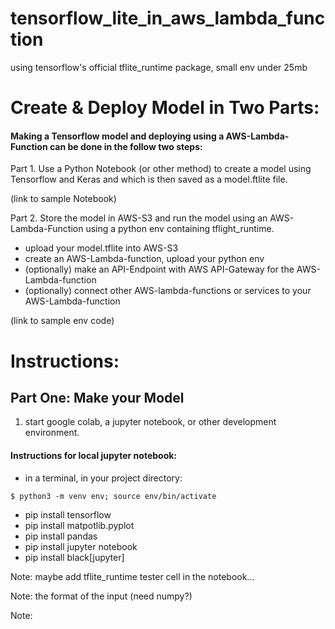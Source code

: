 # tensorflow_lite_in_aws_lambda_function
using tensorflow's official tflite_runtime package, small env under 25mb


# Create & Deploy Model in Two Parts:

#### Making a Tensorflow model and deploying using a AWS-Lambda-Function can be done in the follow two steps:

Part 1. Use a Python Notebook (or other method) to create a model using Tensorflow and Keras and which is then saved as a model.ftlite file.

(link to sample Notebook) 

Part 2. Store the model in AWS-S3 and run the model using an AWS-Lambda-Function using a python env containing tflight_runtime. 
- upload your model.tflite into AWS-S3
- create an AWS-Lambda-function, upload your python env
- (optionally) make an API-Endpoint with AWS API-Gateway for the AWS-Lambda-function
- (optionally) connect other AWS-lambda-functions or services to your AWS-Lambda-function

(link to sample env code)


# Instructions:

## Part One: Make your Model
1. start google colab, a jupyter notebook, or other development environment.
#### Instructions for local jupyter notebook:
- in a terminal, in your project directory: 
```
$ python3 -m venv env; source env/bin/activate
```
- pip install tensorflow
- pip install matpotlib.pyplot
- pip install pandas
- pip install jupyter notebook
- pip install black[jupyter]


Note:
maybe add tflite_runtime tester cell in the notebook...


Note: the format of the input (need numpy?)

Note: 




